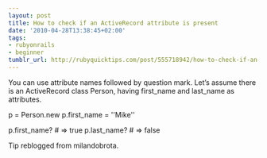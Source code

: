 ```yaml
---
layout: post
title: How to check if an ActiveRecord attribute is present
date: '2010-04-28T13:38:45+02:00'
tags:
- rubyonrails
- beginner
tumblr_url: http://rubyquicktips.com/post/555718942/how-to-check-if-an-activerecord-attribute-is
---
```

You can use attribute names followed by question mark. Let’s assume there is an ActiveRecord class Person, having first_name and last_name as attributes.

p = Person.new
p.first_name = ''Mike''

p.first_name? # => true
p.last_name? # => false


Tip reblogged from milandobrota.
